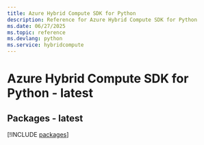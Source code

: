 ```yaml
---
title: Azure Hybrid Compute SDK for Python
description: Reference for Azure Hybrid Compute SDK for Python
ms.date: 06/27/2025
ms.topic: reference
ms.devlang: python
ms.service: hybridcompute
---
```

# Azure Hybrid Compute SDK for Python - latest
## Packages - latest
[!INCLUDE [packages](hybrid-compute-index.md)]